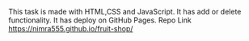 This task is made with HTML,CSS and JavaScript.
It has add or delete functionality.
It has deploy on GitHub Pages.
Repo Link https://nimra555.github.io/fruit-shop/


